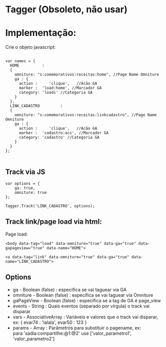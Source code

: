 Tagger (Obsoleto, não usar)
======

Implementação:
==============


Crie o objeto javascript:
<pre>
<code>
var names = {
  HOME			: 
  { 
    omniture: "s:comemorativos:receitas:home", //Page Name Omniture
    ga : {
      action :     'clique',   //Acão GA
      marker :  'load:home', //Marcador GA
      category: 'loads' //Categoria GA
    }
  },
  LINK_CADASTRO			: 
  { 
    omniture: "s:comemorativos:receitas:linkcadastro", //Page Name Omniture
    ga : {
      action :     'clique',   //Acão GA
      marker :  'cadastro:acs', //Marcador GA
      category: 'cadastro' //Categoria GA
    }
  }
};
</code>
</pre>

## Track via JS
````
var options = {
	ga: true,
	omniture: true
};

Tagger.Track('LINK_CADASTRO', options);
````


## Track link/page load via html:
Page load:
````
<body data-tag="load" data-omniture="true" data-ga="true" data-gapageview="true" data-name="HOME">

<a data-tag="link" data-omniture="true" data-ga="true" data-name="LINK_CADASTRO">
````


## Options
- ga - Boolean (false) : especifica se vai taguear via GA
- omniture - Boolean (false) : especifica se vai taguear via Omniture
- gaPageView - Boolean (false) : especifica se a tag de GA é page_view
- events - String : Quais eventos (separado por vírgula) o track vai disparar
- vars - AssociativeArray : Variáveis e valores que o track vai disparar, <br />ex:  { evar74 : 'lalala', evar50 : 123 }
- params - Array : Parâmetros para substituir o pagename, ex: <br /> para 'sadia:compartilhe:@1:@2' use ['valor_parametro1', 'valor_parametro2']
